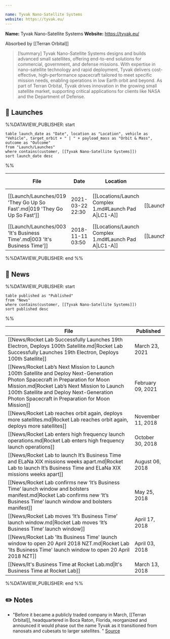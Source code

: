 ```yaml
---

name: Tyvak Nano-Satellite Systems
website: https://tyvak.eu/
---
```


**Name:** Tyvak Nano-Satellite Systems
**Website:** https://tyvak.eu/

Absorbed by [[Terran Orbital]]

>[!summary]
Tyvak Nano-Satellite Systems designs and builds advanced small satellites, offering end-to-end solutions for commercial, government, and defense missions. With expertise in nano-satellite technology and rapid deployment, Tyvak delivers cost-effective, high-performance spacecraft tailored to meet specific mission needs, enabling operations in low Earth orbit and beyond. As part of Terran Orbital, Tyvak drives innovation in the growing small satellite market, supporting critical applications for clients like NASA and the Department of Defense.


## 🚀 Launches

%%DATAVIEW_PUBLISHER: start
```
table launch_date as "Date", location as "Location", vehicle as "Vehicle", target_orbit + " | " + payload_mass as "Orbit & Mass", outcome as "Outcome"
from "Launch/Launches"
where contains(customer, [[Tyvak Nano-Satellite Systems]])
sort launch_date desc
```
%%

| File                                                                      | Date             | Location                                              | Vehicle                          | Orbit & Mass                        | Outcome   |
| ------------------------------------------------------------------------- | ---------------- | ----------------------------------------------------- | -------------------------------- | ----------------------------------- | --------- |
| [[Launch/Launches/019 'They Go Up So Fast'.md\|019 'They Go Up So Fast']] | 2021-03-22 22:30 | [[Locations/Launch Complex 1.md#Launch Pad A\|LC1-A]] | [[Launch/Electron.md\|Electron]] | 450 km and 550 km \| 45° \| Unknown | ✅ Success |
| [[Launch/Launches/003 'It's Business Time'.md\|003 'It's Business Time']] | 2018-11-11 03:50 | [[Locations/Launch Complex 1.md#Launch Pad A\|LC1-A]] | [[Launch/Electron.md\|Electron]] | 500 km \| 85° \| 45 kg              | ✅ Success |

%%DATAVIEW_PUBLISHER: end %%

## 📰 News
%%DATAVIEW_PUBLISHER: start
```
table published as "Published"
from "News"
where contains(customer, [[Tyvak Nano-Satellite Systems]])
sort published desc
```
%%

| File                                                                                                                                                                                                                                                                           | Published         |
| ------------------------------------------------------------------------------------------------------------------------------------------------------------------------------------------------------------------------------------------------------------------------------ | ----------------- |
| [[News/Rocket Lab Successfully Launches 19th Electron, Deploys 100th Satellite.md\|Rocket Lab Successfully Launches 19th Electron, Deploys 100th Satellite]]                                                                                                                   | March 23, 2021    |
| [[News/Rocket Lab’s Next Mission to Launch 100th Satellite and Deploy Next-Generation Photon Spacecraft in Preparation for Moon Mission.md\|Rocket Lab’s Next Mission to Launch 100th Satellite and Deploy Next-Generation Photon Spacecraft in Preparation for Moon Mission]] | February 09, 2021 |
| [[News/Rocket Lab reaches orbit again, deploys more satellites.md\|Rocket Lab reaches orbit again, deploys more satellites]]                                                                                                                                                   | November 11, 2018 |
| [[News/Rocket Lab enters high frequency launch operations.md\|Rocket Lab enters high frequency launch operations]]                                                                                                                                                             | October 30, 2018  |
| [[News/Rocket Lab to launch It’s Business Time and ELaNa XIX missions weeks apart.md\|Rocket Lab to launch It’s Business Time and ELaNa XIX missions weeks apart]]                                                                                                             | August 06, 2018   |
| [[News/Rocket Lab confirms new ‘It’s Business Time’ launch window and bolsters manifest.md\|Rocket Lab confirms new ‘It’s Business Time’ launch window and bolsters manifest]]                                                                                                 | May 25, 2018      |
| [[News/Rocket Lab moves ‘It’s Business Time’ launch window.md\|Rocket Lab moves ‘It’s Business Time’ launch window]]                                                                                                                                                           | April 17, 2018    |
| [[News/Rocket Lab 'Its Business Time' launch window to open 20 April 2018 NZT.md\|Rocket Lab 'Its Business Time' launch window to open 20 April 2018 NZT]]                                                                                                                     | April 03, 2018    |
| [[News/It's Business Time at Rocket Lab.md\|It's Business Time at Rocket Lab]]                                                                                                                                                                                                 | March 13, 2018    |

%%DATAVIEW_PUBLISHER: end %%
## ✏️ Notes

- "Before it became a publicly traded company in March, [[Terran Orbital]], headquartered in Boca Raton, Florida, reorganized and announced it would phase out the name Tyvak as it transitioned from nanosats and cubesats to larger satellites. " [Source](https://spacenews.com/terran-orbital-sees-staff-departures-as-it-turns-focus-to-military-satellites/)